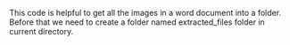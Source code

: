 This code is helpful to get all the images in a word document into a folder. Before that we need to create a folder named extracted_files folder in current directory.
